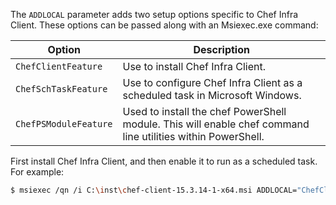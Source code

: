 The `ADDLOCAL` parameter adds two setup options specific to Chef Infra
Client. These options can be passed along with an Msiexec.exe command:

<table>
<colgroup>
<col style="width: 12%" />
<col style="width: 87%" />
</colgroup>
<thead>
<tr class="header">
<th>Option</th>
<th>Description</th>
</tr>
</thead>
<tbody>
<tr class="odd">
<td><code>ChefClientFeature</code></td>
<td>Use to install Chef Infra Client.</td>
</tr>
<tr class="even">
<td><code>ChefSchTaskFeature</code></td>
<td>Use to configure Chef Infra Client as a scheduled task in Microsoft Windows.</td>
</tr>
<tr class="odd">
<td><code>ChefPSModuleFeature</code></td>
<td>Used to install the chef PowerShell module. This will enable chef command line utilities within PowerShell.</td>
</tr>
</tbody>
</table>

First install Chef Infra Client, and then enable it to run as a
scheduled task. For example:

``` bash
$ msiexec /qn /i C:\inst\chef-client-15.3.14-1-x64.msi ADDLOCAL="ChefClientFeature,ChefSchTaskFeature,ChefPSModuleFeature"
```